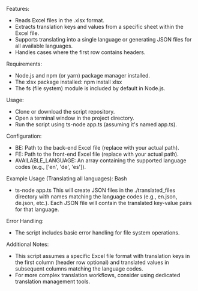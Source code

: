Features:
- Reads Excel files in the .xlsx format.
- Extracts translation keys and values from a specific sheet within the Excel file.
- Supports translating into a single language or generating JSON files for all available languages.
- Handles cases where the first row contains headers.

Requirements:
- Node.js and npm (or yarn) package manager installed.
 - The xlsx package installed: npm install xlsx
- The fs (file system) module is included by default in Node.js.

Usage:
- Clone or download the script repository.
- Open a terminal window in the project directory.
-  Run the script using ts-node app.ts (assuming it's named app.ts).

Configuration:
- BE: Path to the back-end Excel file (replace with your actual path).
- FE: Path to the front-end Excel file (replace with your actual path).
- AVAILABLE_LANGUAGE: An array containing the supported language codes (e.g., ['en', 'de', 'es']).

Example Usage (Translating all languages):
Bash
- ts-node app.ts
This will create JSON files in the ./translated_files directory with names matching the language codes (e.g., en.json, de.json, etc.). Each JSON file will contain the translated key-value pairs for that language.

Error Handling:
- The script includes basic error handling for file system operations.

Additional Notes:
- This script assumes a specific Excel file format with translation keys in the first column (header row optional) and translated values in subsequent columns matching the language codes.
- For more complex translation workflows, consider using dedicated translation management tools.
